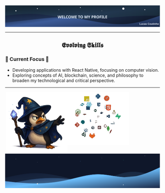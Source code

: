 ![](header.svg)

---

<!--Languages and Tools Section-->       
<h2 align="center">𝕰𝖛𝖔𝖑𝖛𝖎𝖓𝖌 𝕾𝖐𝖎𝖑𝖑𝖘</h2> 

### 🔭 Current Focus 🚀
<ul align="left">
  <li>Developing applications with React Native, focusing on computer vision.</li>
  <li>Exploring concepts of AI, blockchain, science, and philosophy to broaden my technological and critical perspective.</li>
</ul>

---

<div>
  <img align="left" width="40%" src="./pinguim.png">
</div>
<picture>
  <img align="left" width="40%" alt="GIF description" src="./Skills_Animation_Transparent.gif">
</picture>
   
![](footer.svg)
